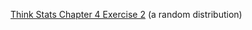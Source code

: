[Think Stats Chapter 4 Exercise 2](http://greenteapress.com/thinkstats2/html/thinkstats2005.html#toc41) (a random distribution)

